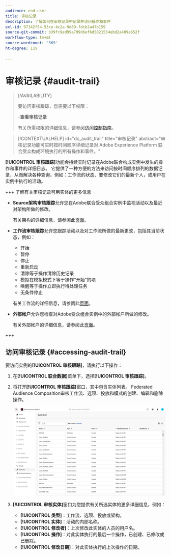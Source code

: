 ```yaml
---
audience: end-user
title: 审核记录
description: 了解如何在审核记录中记录并访问操作和事件
exl-id: 97142f54-53ce-4c2a-9d89-fdcb2a47b159
source-git-commit: b39fc9ed99a799d6ef6d5821554ebd2a409a652f
workflow-type: tm+mt
source-wordcount: '369'
ht-degree: 11%

---
```


# 审核记录 {#audit-trail}

>[!AVAILABILITY]
>
>要访问审核跟踪，您需要以下权限：
>
>-**查看审核记录**
>
>有关所需权限的详细信息，请参阅[访问控制指南](/help/governance-privacy-security/access-control.md)。

>[!CONTEXTUALHELP]
>id="dc_audit_trail"
>title="审核记录"
>abstract="审核记录功能可实时按时间顺序详细记录对 Adobe Experience Platform 联合受众构成环境执行的所有操作和事件。"

**[!UICONTROL 审核跟踪]**&#x200B;功能会持续实时记录在Adobe联合构成实例中发生的操作和事件的详细日志。 它提供了一种方便的方法来访问按时间顺序排列的数据记录，从而解决各种查询，例如：工作流的状态、要修改它们的最新个人，或用户在实例中执行的活动。

+++ 了解有关审核记录可用实体的更多信息

* **Source架构审核跟踪**&#x200B;允许您在Adobe联合受众组合实例中监视活动以及最近对架构所做的修改。

  有关架构的详细信息，请参阅此[页面](../customer/schemas.md)。

* **工作流审核跟踪**&#x200B;允许您跟踪活动以及对工作流所做的最新更改，包括其当前状态，例如：

   * 开始
   * 暂停
   * 停止
   * 重新启动
   * 清除等于操作清除历史记录
   * 模拟在模拟模式下等于操作“开始”的项
   * 唤醒等于操作立即执行待处理任务
   * 无条件停止

  有关工作流的详细信息，请参阅此[页面](../compositions/gs-compositions.md)。

* **外部帐户**&#x200B;允许您检查对Adobe受众组合实例中的外部帐户所做的修改。

  有关外部帐户的详细信息，请参阅此[页面](../connections/federated-db.md)。

+++

## 访问审核记录 {#accessing-audit-trail}

要访问实例的&#x200B;**[!UICONTROL 审核跟踪]**，请执行以下操作：

1. 在&#x200B;**[!UICONTROL 联合数据]**&#x200B;菜单下，选择&#x200B;**[!UICONTROL 审核跟踪]**。

1. 将打开&#x200B;**[!UICONTROL 审核跟踪]**&#x200B;窗口，其中包含实体列表。 Federated Audience Composition审核工作流、选项、投放和模式的创建、编辑和删除操作。

   ![](assets/audit_trail.png)

1. **[!UICONTROL 审核实体]**&#x200B;窗口为您提供有关所选实体的更多详细信息，例如：

   * **[!UICONTROL 类型]**：工作流、选项、投放或架构。
   * **[!UICONTROL 实体]**：活动的内部名称。
   * **[!UICONTROL 修改者]**：上次修改此实体的人员的用户名。
   * **[!UICONTROL 操作]**：对此实体执行的最后一个操作，已创建、已修改或已删除。
   * **[!UICONTROL 修改日期]**：对此实体执行的上次操作的日期。
